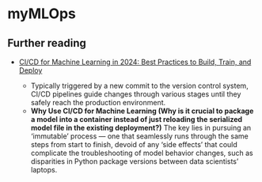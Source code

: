 # myMLOps

## Further reading
- [CI/CD for Machine Learning in 2024: Best Practices to Build, Train, and Deploy](https://medium.com/infer-qwak/ci-cd-for-machine-learning-in-2024-best-practices-to-build-test-and-deploy-c4ad869824d2)
    
    - Typically triggered by a new commit to the version control system, CI/CD pipelines guide changes through various stages until they safely reach the production environment.
    - **Why Use CI/CD for Machine Learning (Why is it crucial to package a model into a container instead of just reloading the serialized model file in the existing deployment?)** The key lies in pursuing an ‘immutable’ process — one that seamlessly runs through the same steps from start to finish, devoid of any ‘side effects’ that could complicate the troubleshooting of model behavior changes, such as disparities in Python package versions between data scientists’ laptops.


